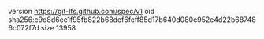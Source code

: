 version https://git-lfs.github.com/spec/v1
oid sha256:c9d8d6cc1f95fb822b68def6fcff85d17b640d080e952e4d22b687486c072f7d
size 13958
